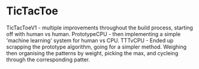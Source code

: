 # TicTacToe

TicTacToeV1 - multiple improvements throughout the build process, starting off with human vs human.
PrototypeCPU - then implementing a simple 'machine learning' system for human vs CPU.
TTTvCPU - Ended up scrapping the prototype algorithm, going for a simpler method. Weighing then organising the patterns by weight, picking the max, and cycleing through the corresponding patter.
